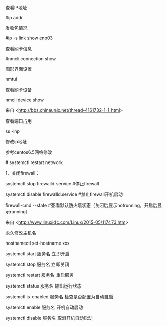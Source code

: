 查看IP地址

\#ip addr

发收包情况

\#ip -s link show enp03

查看网卡信息

\#nmcli connection show

 

图形界面设置

nmtui

查看网卡设备

nmcli device show

 

来自 <<http://bbs.chinaunix.net/thread-4161732-1-1.html>> 

 

 

 

查看端口占用

ss -lnp

 

修改ip地址

参考centos6.5网络修改

\# systemctl restart network

 

 

1、关闭firewall：

systemctl stop firewalld.service #停止firewall

systemctl disable firewalld.service #禁止firewall开机启动

firewall-cmd --state #查看默认防火墙状态（关闭后显示notrunning，开启后显示running）

 

来自 <<http://www.linuxidc.com/Linux/2015-05/117473.htm>> 

 

 

永久修改主机名

hostnamectl set-hostname xxx 

 

 

systemctl  start  服务名      立即开启

systemctl  stop  服务名      立即关闭

systemctl  restart  服务名    重启服务

systemctl  status  服务名    输出运行状态

systemctl  is-enabled  服务名  检查是否配置为自动自启

systemctl  enable  服务名    开机自动启动

systemctl  disable  服务名    取消开机自动启动

 

 